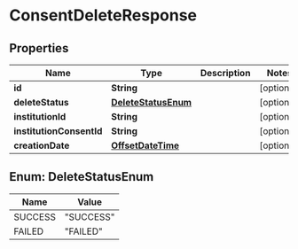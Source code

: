 
# ConsentDeleteResponse

## Properties
Name | Type | Description | Notes
------------ | ------------- | ------------- | -------------
**id** | **String** |  |  [optional]
**deleteStatus** | [**DeleteStatusEnum**](#DeleteStatusEnum) |  |  [optional]
**institutionId** | **String** |  |  [optional]
**institutionConsentId** | **String** |  |  [optional]
**creationDate** | [**OffsetDateTime**](OffsetDateTime.md) |  |  [optional]


<a name="DeleteStatusEnum"></a>
## Enum: DeleteStatusEnum
Name | Value
---- | -----
SUCCESS | &quot;SUCCESS&quot;
FAILED | &quot;FAILED&quot;



